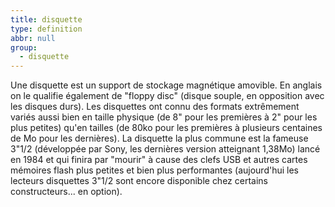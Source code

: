 ```yaml
---
title: disquette
type: definition
abbr: null
group:
  - disquette
---
```

Une disquette est un support de stockage magnétique amovible. En anglais on le qualifie également de "floppy disc" (disque souple, en opposition avec les disques durs). Les disquettes ont connu des formats extrêmement variés aussi bien en taille physique (de 8" pour les premières à 2" pour les plus petites) qu'en tailles (de 80ko pour les premières à plusieurs centaines de Mo pour les dernières). La disquette la plus commune est la fameuse 3"1/2 (développée par Sony, les dernières version atteignant 1,38Mo) lancé en 1984 et qui finira par "mourir" à cause des clefs USB et autres cartes mémoires flash plus petites et bien plus performantes (aujourd'hui les lecteurs disquettes 3"1/2 sont encore disponible chez certains constructeurs... en option).
